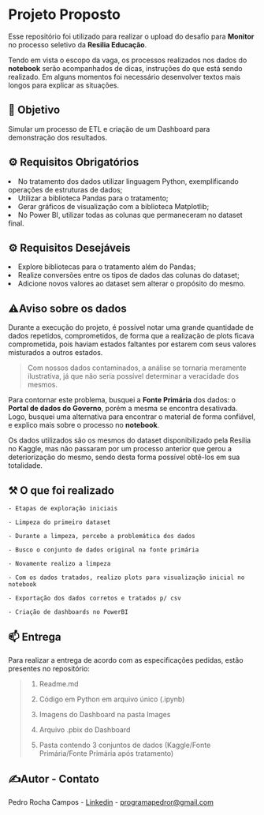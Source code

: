<h1><b>Projeto Proposto</b></h1>

Esse repositório foi utilizado para realizar o upload do desafio para **Monitor** no processo seletivo da **Resilia Educação**.

Tendo em vista o escopo da vaga, os processos realizados nos dados do **notebook** serão acompanhados de dicas, instruções do que está sendo realizado. Em alguns momentos foi necessário desenvolver textos mais longos para explicar as situações.


<h2>🎯 Objetivo</h2>
    
Simular um processo de ETL e criação de um Dashboard para demonstração dos resultados.

<h2>⚙ Requisitos Obrigatórios</h2>

<li>No tratamento dos dados utilizar linguagem Python, exemplificando operações de estruturas de dados;</li>
<li>Utilizar a biblioteca Pandas para o tratamento;</li>
<li>Gerar gráficos de visualização com a biblioteca Matplotlib;</li>
<li>No Power BI, utilizar todas as colunas que permaneceram no dataset final.

<h2>⚙ Requisitos Desejáveis</h2>

<li>Explore bibliotecas para o tratamento além do Pandas;</li>
<li>Realize conversões entre os tipos de dados das colunas do dataset;</li>
<li>Adicione novos valores ao dataset sem alterar o propósito do mesmo.</li>


<h2>⚠Aviso sobre os dados</h2>

Durante a execução do projeto, é possível notar uma grande quantidade de dados repetidos, comprometidos, de forma que a realização de plots ficava comprometida, pois haviam estados faltantes por estarem com seus valores misturados a outros estados. 

>Com nossos dados contaminados, a análise se tornaria meramente ilustrativa, já que não seria possível determinar a veracidade dos mesmos.

Para contornar este problema, busquei a **Fonte Primária** dos dados: o **Portal de dados do Governo**, porém a mesma se encontra desativada. Logo, busquei uma alternativa para encontrar o material de forma confiável, e explico mais sobre o processo no **notebook**.

Os dados utilizados são os mesmos do dataset disponibilizado pela Resilia no Kaggle, mas não passaram por um processo anterior que gerou a deteriorização do mesmo, sendo desta forma possível obtê-los em sua totalidade.

<h2>⚒ O que foi realizado </h2>

    - Etapas de exploração iniciais

    - Limpeza do primeiro dataset
   
    - Durante a limpeza, percebo a problemática dos dados
    
    - Busco o conjunto de dados original na fonte primária
    
    - Novamente realizo a limpeza
    
    - Com os dados tratados, realizo plots para visualização inicial no notebook
    
    - Exportação dos dados corretos e tratados p/ csv
    
    - Criação de dashboards no PowerBI
    
<h2>📫 Entrega</h2>

Para realizar a entrega de acordo com as especificações pedidas, estão presentes no repositório:
> 1. Readme.md
>
> 2. Código em Python em arquivo único (.ipynb) 
>
> 3. Imagens do Dashboard na pasta Images
>
> 4. Arquivo .pbix do Dashboard
>
> 5. Pasta contendo 3 conjuntos de dados (Kaggle/Fonte Primária/Fonte Primária após tratamento)

<h2>✍Autor - Contato</h2>

Pedro Rocha Campos - <a href="www.linkedin.com/in/pedrorcampos/">Linkedin</a> - programapedror@gmail.com 

